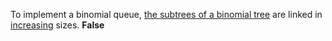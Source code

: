 To implement a binomial queue, <u>the subtrees of a binomial tree</u> are linked in <u>increasing</u> sizes. **False**

